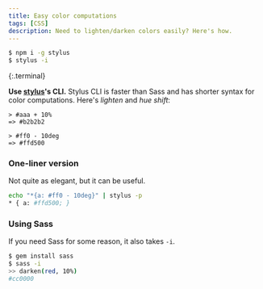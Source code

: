 ```yaml
---
title: Easy color computations
tags: [CSS]
description: Need to lighten/darken colors easily? Here's how.
---
```


```bash
$ npm i -g stylus
$ stylus -i
```
{:.terminal}

**Use [stylus]'s CLI.** Stylus CLI is faster than Sass and has shorter syntax for color computations. Here's *lighten* and *hue shift*:

```
> #aaa + 10%
=> #b2b2b2
```
```
> #ff0 - 10deg
=> #ffd500
```

### One-liner version
Not quite as elegant, but it can be useful.

```bash
echo "*{a: #ff0 - 10deg}" | stylus -p
* { a: #ffd500; }
```

### Using Sass
If you need Sass for some reason, it also takes `-i`.

``` sh
$ gem install sass
$ sass -i
>> darken(red, 10%)
#cc0000
```

[stylus]: http://learnboost.github.io/stylus
